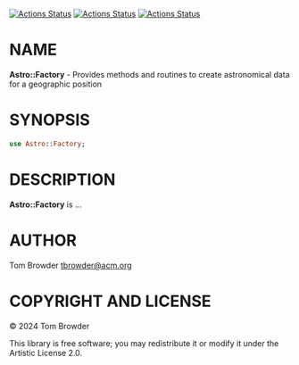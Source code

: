 [![Actions Status](https://github.com/tbrowder/Astro-Factory/actions/workflows/linux.yml/badge.svg)](https://github.com/tbrowder/Astro-Factory/actions) [![Actions Status](https://github.com/tbrowder/Astro-Factory/actions/workflows/macos.yml/badge.svg)](https://github.com/tbrowder/Astro-Factory/actions) [![Actions Status](https://github.com/tbrowder/Astro-Factory/actions/workflows/windows.yml/badge.svg)](https://github.com/tbrowder/Astro-Factory/actions)

NAME
====

**Astro::Factory** - Provides methods and routines to create astronomical data for a geographic position

SYNOPSIS
========

```raku
use Astro::Factory;
```

DESCRIPTION
===========

**Astro::Factory** is ...

AUTHOR
======

Tom Browder <tbrowder@acm.org>

COPYRIGHT AND LICENSE
=====================

© 2024 Tom Browder

This library is free software; you may redistribute it or modify it under the Artistic License 2.0.

